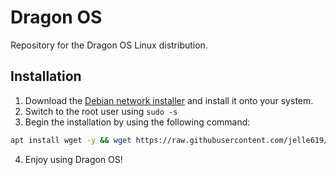 # Dragon OS
Repository for the Dragon OS Linux distribution.

## Installation
1. Download the [Debian network installer](https://www.debian.org/distrib/netinst) and install it onto your system.
2. Switch to the root user using ``sudo -s``
3. Begin the installation by using the following command:
```bash
apt install wget -y && wget https://raw.githubusercontent.com/jelle619/dragonos/master/install.sh -O /tmp/install.sh && bash /tmp/install.sh
```
4. Enjoy using Dragon OS!
